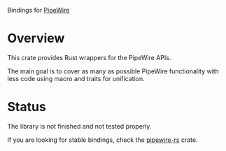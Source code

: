 Bindings for [PipeWire](https://pipewire.org)

# Overview

This crate provides Rust wrappers for the PipeWire APIs.

The main goal is to cover as many as possible PipeWire functionality with less code using macro and traits for unification.

# Status

The library is not finished and not tested properly.

If you are looking for stable bindings, check the [pipewire-rs](https://crates.io/crates/pipewire) crate.